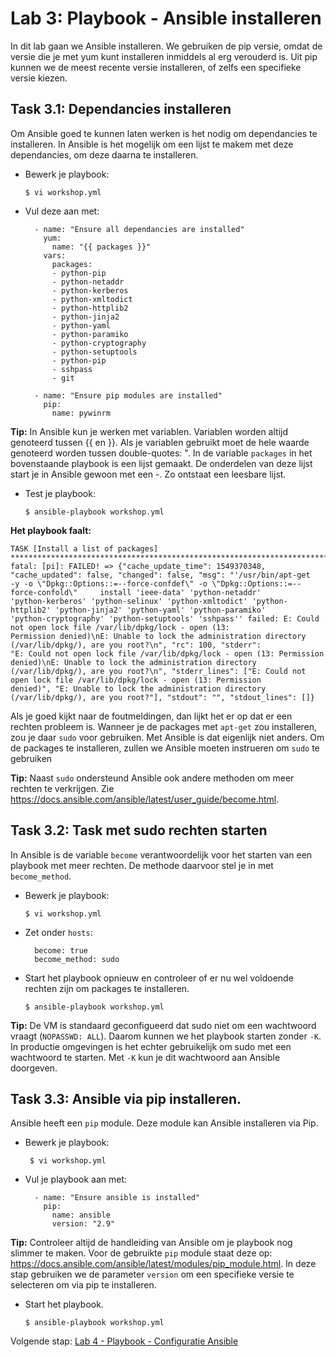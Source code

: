 # Lab 3: Playbook - Ansible installeren
In dit lab gaan we Ansible installeren. We gebruiken de pip versie, omdat de versie die je met yum kunt installeren inmiddels al erg verouderd is. Uit pip kunnen we de meest recente versie installeren, of zelfs een specifieke versie kiezen.

## Task 3.1: Dependancies installeren
Om Ansible goed te kunnen laten werken is het nodig om dependancies te installeren. In Ansible is het mogelijk om een lijst te makem met deze dependancies, om deze daarna te installeren.

* Bewerk je playbook:

  ``$ vi workshop.yml``
  
* Vul deze aan met:

  ```
    - name: "Ensure all dependancies are installed"
      yum:
        name: "{{ packages }}"
      vars:
        packages:
        - python-pip
        - python-netaddr
        - python-kerberos
        - python-xmltodict
        - python-httplib2
        - python-jinja2
        - python-yaml
        - python-paramiko
        - python-cryptography
        - python-setuptools
        - python-pip
        - sshpass
        - git
          
    - name: "Ensure pip modules are installed"
      pip:
        name: pywinrm
  ```
  
**Tip:** In Ansible kun je werken met variablen. Variablen worden altijd genoteerd tussen {{ en }}. Als je variablen gebruikt moet de hele waarde genoteerd worden tussen double-quotes: ". In de variable ``packages`` in het bovenstaande playbook is een lijst gemaakt. De onderdelen van deze lijst start je in Ansible gewoon met een -. Zo ontstaat een leesbare lijst.

* Test je playbook:

  ``$ ansible-playbook workshop.yml``

**Het playbook faalt:**

```
TASK [Install a list of packages] **********************************************************************************************
fatal: [pi]: FAILED! => {"cache_update_time": 1549370348, "cache_updated": false, "changed": false, "msg": "'/usr/bin/apt-get
-y -o \"Dpkg::Options::=--force-confdef\" -o \"Dpkg::Options::=--force-confold\"     install 'ieee-data' 'python-netaddr' 
'python-kerberos' 'python-selinux' 'python-xmltodict' 'python-httplib2' 'python-jinja2' 'python-yaml' 'python-paramiko' 
'python-cryptography' 'python-setuptools' 'sshpass'' failed: E: Could not open lock file /var/lib/dpkg/lock - open (13: 
Permission denied)\nE: Unable to lock the administration directory (/var/lib/dpkg/), are you root?\n", "rc": 100, "stderr":
"E: Could not open lock file /var/lib/dpkg/lock - open (13: Permission denied)\nE: Unable to lock the administration directory 
(/var/lib/dpkg/), are you root?\n", "stderr_lines": ["E: Could not open lock file /var/lib/dpkg/lock - open (13: Permission 
denied)", "E: Unable to lock the administration directory (/var/lib/dpkg/), are you root?"], "stdout": "", "stdout_lines": []}
```

Als je goed kijkt naar de foutmeldingen, dan lijkt het er op dat er een rechten probleem is. Wanneer je de packages met ``apt-get`` zou installeren, zou je daar ``sudo`` voor gebruiken. Met Ansible is dat eigenlijk niet anders. Om de packages te installeren, zullen we Ansible moeten instrueren om ``sudo`` te gebruiken

**Tip:** Naast ``sudo`` ondersteund Ansible ook andere methoden om meer rechten te verkrijgen. Zie https://docs.ansible.com/ansible/latest/user_guide/become.html.

## Task 3.2: Task met sudo rechten starten
In Ansible is de variable ``become`` verantwoordelijk voor het starten van een playbook met meer rechten. De methode daarvoor stel je in met ``become_method``.

* Bewerk je playbook:

  ``$ vi workshop.yml``
  
* Zet onder ``hosts``:

  ```
    become: true
    become_method: sudo
  ```
  
* Start het playbook opnieuw en controleer of er nu wel voldoende rechten zijn om packages te installeren.

  ``$ ansible-playbook workshop.yml``

**Tip:** De VM is standaard geconfigueerd dat sudo niet om een wachtwoord vraagt (``NOPASSWD: ALL``). Daarom kunnen we het playbook starten zonder ``-K``. In productie omgevingen is het echter gebruikelijk om sudo met een wachtwoord te starten. Met ``-K`` kun je dit wachtwoord aan Ansible doorgeven.

## Task 3.3: Ansible via pip installeren.
Ansible heeft een ``pip`` module. Deze module kan Ansible installeren via Pip.

* Bewerk je playbook:

  `` $ vi workshop.yml``
  
* Vul je playbook aan met:

  ```
    - name: "Ensure ansible is installed"
      pip:
        name: ansible
        version: "2.9"
  ```

**Tip:** Controleer altijd de handleiding van Ansible om je playbook nog slimmer te maken. Voor de gebruikte ``pip`` module staat deze op: https://docs.ansible.com/ansible/latest/modules/pip_module.html. In deze stap gebruiken we de parameter ``version`` om een specifieke versie te selecteren om via pip te installeren.

* Start het playbook.

  ``$ ansible-playbook workshop.yml``

Volgende stap: [Lab 4 - Playbook - Configuratie Ansible](/labs/04_NL_playbook_ansible_configuration.md)
